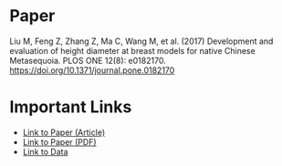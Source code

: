 # Paper

Liu M, Feng Z, Zhang Z, Ma C, Wang M, et al. (2017) Development and evaluation of height diameter at breast models for native Chinese Metasequoia. PLOS ONE 12(8): e0182170. https://doi.org/10.1371/journal.pone.0182170

# Important Links

- [Link to Paper (Article)](https://journals.plos.org/plosone/article?id=10.1371/journal.pone.0182170#pone-0182170-t002)
- [Link to Paper (PDF)](https://journals.plos.org/plosone/article/file?id=10.1371/journal.pone.0182170&type=printable)
- [Link to Data](https://figshare.com/articles/figure/Metasequoia/4956284)
